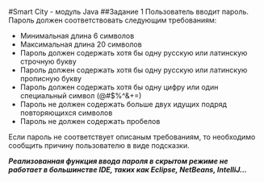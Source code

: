 #Smart City - модуль Java
##Задание 1
Пользователь вводит пароль. Пароль должен соответствовать следующим требованиям:
* Минимальная длина 6 символов
* Максимальная длина 20 символов
* Пароль должен содержать хотя бы одну русскую или латинскую строчную букву
* Пароль должен содержать хотя бы одну русскую или латинскую прописную букву
* Пароль должен содержать хотя бы одну цифру или один специальный символ (@#$%^&+=)
* Пароль не должен содержать больше двух идущих подряд повторяющихся символов
* Пароль не должен содержать пробелов

Если пароль не соответствует описаным требованиям, то необходимо сообщить причину пользователю в виде подсказки.

***Реализованная функция ввода пароля в скрытом режиме не работает в большинстве IDE, 
таких как Eclipse, NetBeans, IntelliJ...***